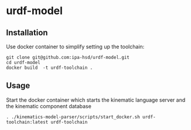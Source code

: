 # urdf-model

## Installation

Use docker container to simplify setting up the toolchain:
```
git clone git@github.com:ipa-hsd/urdf-model.git
cd urdf-model
docker build  -t urdf-toolchain .
```

## Usage

Start the docker container which starts the kinematic language server and the kinematic component database
```
. ./kinematics-model-parser/scripts/start_docker.sh urdf-toolchain:latest urdf-toolchain
```
